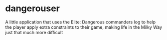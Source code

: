 # dangerouser
A little application that uses the Elite: Dangerous commanders log to help the player apply extra constraints to their game, making life in the Milky Way just that much more difficult
